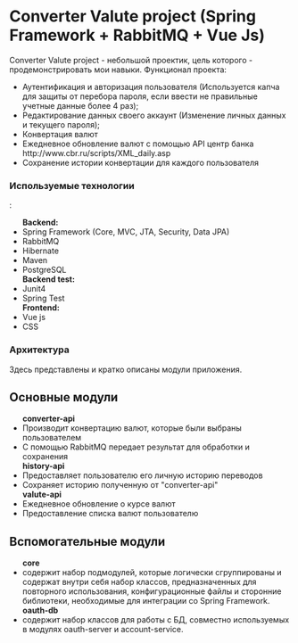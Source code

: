 <h1> Converter Valute project (Spring Framework + RabbitMQ + Vue Js)</h1>
<p> Converter Valute project - небольшой проектик, цель которого - продемонстрировать мои навыки. Функционал проекта:</p>
 <ul>
    <li> Аутентификация и авторизация пользователя (Используется капча для защиты от перебора пароля, если ввести не правильные учетные данные более 4 раз);</li>
    <li>Редактирование данных своего аккаунт (Изменение личных данных и текущего пароля);</li>
    <li>Конвертация валют</li>
    <li> Ежедневное обновление валют с помощью API центр банка  http://www.cbr.ru/scripts/XML_daily.asp</li>
    <li>Сохранение истории конвертации для каждого пользователя </li>
 </ul>
 
 
 <h3> Используемые технологии</h3>:
 <ul>
    <b>Backend:</b>
    <li>Spring Framework (Core, MVC, JTA, Security, Data JPA)</li>
    <li>RabbitMQ</li>
    <li>Hibernate</li>
    <li>Maven</li>
    <li>PostgreSQL</li>
    <b>Backend test:</b>
    <li>Junit4</li>
    <li>Spring Test</li>
    <b>Frontend:</b>
    <li>Vue js</li>
    <li>CSS</li>
 </ul>
 <h3> Архитектура</h3>
  <p>Здесь представлены и кратко описаны модули приложения.</p>
  <h2>Основные модули</h2>
  <ul>
    <b>converter-api</b>
    <li>Производит конвертацию валют, которые были выбраны пользователем</li>
    <li>С помощью RabbitMQ передает результат для обработки и сохранения</li>
    <b>history-api</b>
    <li>Предоставляет пользователю его личную историю переводов</li>
    <li>Сохраняет историю полученную от "converter-api" </li>
    <b>valute-api</b>
    <li>Ежедневное обновление о курсе валют</li>
    <li>Предоставление списка валют пользователю</li>
  </ul> 
  <h2>Вспомогательные модули</h2>
  <ul>
    <b>core</b>
    <li> содержит набор подмодулей, которые логически сгруппированы и содержат внутри себя набор классов, предназначенных для повторного использования, конфигурационные файлы и сторонние библиотеки, необходимые для интеграции со Spring Framework.</li>
    <b>oauth-db</b>
    <li>содержит набор классов для работы с БД, совместно используемых в модулях oauth-server и account-service.</li>
  </ul> 